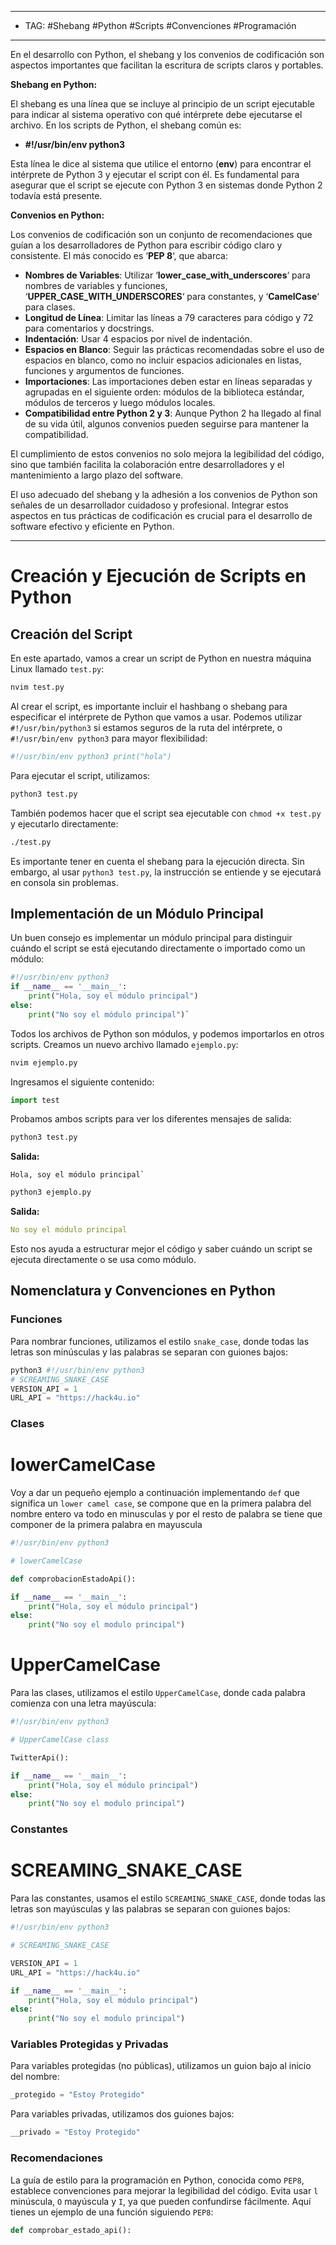 
----
- TAG: #Shebang #Python #Scripts #Convenciones #Programación
----
En el desarrollo con Python, el shebang y los convenios de codificación son aspectos importantes que facilitan la escritura de scripts claros y portables.

**Shebang en Python:**

El shebang es una línea que se incluye al principio de un script ejecutable para indicar al sistema operativo con qué intérprete debe ejecutarse el archivo. En los scripts de Python, el shebang común es:

- **#!/usr/bin/env python3**

Esta línea le dice al sistema que utilice el entorno (**env**) para encontrar el intérprete de Python 3 y ejecutar el script con él. Es fundamental para asegurar que el script se ejecute con Python 3 en sistemas donde Python 2 todavía está presente.

**Convenios en Python:**

Los convenios de codificación son un conjunto de recomendaciones que guían a los desarrolladores de Python para escribir código claro y consistente. El más conocido es ‘**PEP 8**‘, que abarca:

- **Nombres de Variables**: Utilizar ‘**lower_case_with_underscores**‘ para nombres de variables y funciones, ‘**UPPER_CASE_WITH_UNDERSCORES**‘ para constantes, y ‘**CamelCase**‘ para clases.
- **Longitud de Línea**: Limitar las líneas a 79 caracteres para código y 72 para comentarios y docstrings.
- **Indentación**: Usar 4 espacios por nivel de indentación.
- **Espacios en Blanco**: Seguir las prácticas recomendadas sobre el uso de espacios en blanco, como no incluir espacios adicionales en listas, funciones y argumentos de funciones.
- **Importaciones**: Las importaciones deben estar en líneas separadas y agrupadas en el siguiente orden: módulos de la biblioteca estándar, módulos de terceros y luego módulos locales.
- **Compatibilidad entre Python 2 y 3**: Aunque Python 2 ha llegado al final de su vida útil, algunos convenios pueden seguirse para mantener la compatibilidad.

El cumplimiento de estos convenios no solo mejora la legibilidad del código, sino que también facilita la colaboración entre desarrolladores y el mantenimiento a largo plazo del software.

El uso adecuado del shebang y la adhesión a los convenios de Python son señales de un desarrollador cuidadoso y profesional. Integrar estos aspectos en tus prácticas de codificación es crucial para el desarrollo de software efectivo y eficiente en Python.

---

# Creación y Ejecución de Scripts en Python

## Creación del Script

En este apartado, vamos a crear un script de Python en nuestra máquina Linux llamado `test.py`:

```sh
nvim test.py
```

Al crear el script, es importante incluir el hashbang o shebang para especificar el intérprete de Python que vamos a usar. Podemos utilizar `#!/usr/bin/python3` si estamos seguros de la ruta del intérprete, o `#!/usr/bin/env python3` para mayor flexibilidad:

```sh
#!/usr/bin/env python3 print("hola")
```

Para ejecutar el script, utilizamos:

```sh
python3 test.py
```

También podemos hacer que el script sea ejecutable con `chmod +x test.py` y ejecutarlo directamente:

```sh
./test.py
```

Es importante tener en cuenta el shebang para la ejecución directa. Sin embargo, al usar `python3 test.py`, la instrucción se entiende y se ejecutará en consola sin problemas.

## Implementación de un Módulo Principal

Un buen consejo es implementar un módulo principal para distinguir cuándo el script se está ejecutando directamente o importado como un módulo:

```python
#!/usr/bin/env python3 
if __name__ == '__main__':     
	print("Hola, soy el módulo principal") 
else:
	print("No soy el módulo principal")`
```

Todos los archivos de Python son módulos, y podemos importarlos en otros scripts. Creamos un nuevo archivo llamado `ejemplo.py`:

```sh
nvim ejemplo.py
```

Ingresamos el siguiente contenido:

```python
import test
```

Probamos ambos scripts para ver los diferentes mensajes de salida:

```sh
python3 test.py
```

**Salida:**

```
Hola, soy el módulo principal`
```

```sh
python3 ejemplo.py
```

**Salida:**

```yaml
No soy el módulo principal
```

Esto nos ayuda a estructurar mejor el código y saber cuándo un script se ejecuta directamente o se usa como módulo.

## Nomenclatura y Convenciones en Python

### Funciones

Para nombrar funciones, utilizamos el estilo `snake_case`, donde todas las letras son minúsculas y las palabras se separan con guiones bajos:

```python
python3 #!/usr/bin/env python3 
# SCREAMING_SNAKE_CASE 
VERSION_API = 1 
URL_API = "https://hack4u.io"
```
### Clases
# lowerCamelCase
Voy a dar un pequeño ejemplo a continuación implementando `def` que significa un `lower camel case`, se compone que en la primera palabra del nombre entero va todo en minusculas y por el resto de palabra se tiene que componer de la primera palabra en mayuscula

```python
#!/usr/bin/env python3 

# lowerCamelCase 

def comprobacionEstadoApi(): 

if __name__ == '__main__': 
	print("Hola, soy el módulo principal") 
else:
	print("No soy el modulo principal")
```

# UpperCamelCase

Para las clases, utilizamos el estilo `UpperCamelCase`, donde cada palabra comienza con una letra mayúscula:

```python 
#!/usr/bin/env python3 

# UpperCamelCase class

TwitterApi(): 

if __name__ == '__main__': 
	print("Hola, soy el módulo principal")
else:
	print("No soy el modulo principal")
```
### Constantes
# SCREAMING_SNAKE_CASE

Para las constantes, usamos el estilo `SCREAMING_SNAKE_CASE`, donde todas las letras son mayúsculas y las palabras se separan con guiones bajos:

```python
#!/usr/bin/env python3 

# SCREAMING_SNAKE_CASE 

VERSION_API = 1 
URL_API = "https://hack4u.io" 

if __name__ == '__main__':
	print("Hola, soy el módulo principal") 
else: 
	print("No soy el modulo principal") 
```

### Variables Protegidas y Privadas

Para variables protegidas (no públicas), utilizamos un guion bajo al inicio del nombre:

```python
_protegido = "Estoy Protegido"
```

Para variables privadas, utilizamos dos guiones bajos:

```python
__privado = "Estoy Protegido"
```

### Recomendaciones

La guía de estilo para la programación en Python, conocida como `PEP8`, establece convenciones para mejorar la legibilidad del código. Evita usar `l` minúscula, `O` mayúscula y `I`, ya que pueden confundirse fácilmente. Aquí tienes un ejemplo de una función siguiendo `PEP8`:

```python
def comprobar_estado_api():
```

